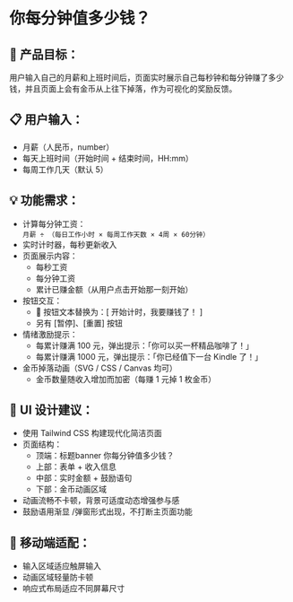 # 你每分钟值多少钱？

## 🧠 产品目标：
用户输入自己的月薪和上班时间后，页面实时展示自己每秒钟和每分钟赚了多少钱，并且页面上会有金币从上往下掉落，作为可视化的奖励反馈。

## 📋 用户输入：
- 月薪（人民币，number）
- 每天上班时间（开始时间 + 结束时间，HH:mm）
- 每周工作几天（默认 5）

## 💡 功能需求：
- 计算每分钟工资：  
  `月薪 ÷ （每日工作小时 × 每周工作天数 × 4周 × 60分钟）`
- 实时计时器，每秒更新收入
- 页面展示内容：
  - 每秒工资
  - 每分钟工资
  - 累计已赚金额（从用户点击开始那一刻开始）
- 按钮交互：
  - 🚀 按钮文本替换为：[ 开始计时，我要赚钱了！ ]
  - 另有 [暂停]、[重置] 按钮
- 情绪激励提示：
  - 每累计赚满 100 元，弹出提示：「你可以买一杯精品咖啡了！」
  - 每累计赚满 1000 元，弹出提示：「你已经值下一台 Kindle 了！」
- 金币掉落动画（SVG / CSS / Canvas 均可）
  - 金币数量随收入增加而加密（每赚 1 元掉 1 枚金币）

## 🎨 UI 设计建议：
- 使用 Tailwind CSS 构建现代化简洁页面
- 页面结构：
  - 顶端：标题banner 你每分钟值多少钱？
  - 上部：表单 + 收入信息
  - 中部：实时金额 + 鼓励语句
  - 下部：金币动画区域
- 动画流畅不卡顿，背景可适度动态增强参与感
- 鼓励语用渐显 /弹窗形式出现，不打断主页面功能

## 📱 移动端适配：
- 输入区域适应触屏输入
- 动画区域轻量防卡顿
- 响应式布局适应不同屏幕尺寸
